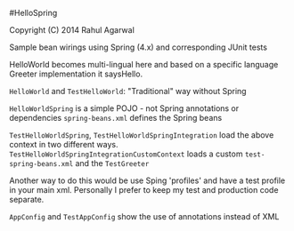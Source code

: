 #HelloSpring

Copyright (C) 2014 Rahul Agarwal

Sample bean wirings using Spring (4.x) and corresponding JUnit tests

HelloWorld becomes multi-lingual here and based on a specific language Greeter implementation it saysHello.

`HelloWorld` and `TestHelloWorld`: 
"Traditional" way without Spring

`HelloWorldSpring` is a simple POJO - not Spring annotations or dependencies
`spring-beans.xml` defines the Spring beans

`TestHelloWorldSpring`, `TestHelloWorldSpringIntegration` load the above context in two different ways.
`TestHelloWorldSpringIntegrationCustomContext` loads a custom `test-spring-beans.xml` and the `TestGreeter`

Another way to do this would be use Sping 'profiles' and have a test profile in your main xml. 
Personally I prefer to keep my test and production code separate.

`AppConfig` and `TestAppConfig` show the use of annotations instead of XML
